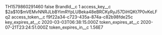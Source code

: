 <?xml version="1.0" encoding="UTF-8"?>
<CustomMetadata xmlns="http://soap.sforce.com/2006/04/metadata" xmlns:xsi="http://www.w3.org/2001/XMLSchema-instance" xmlns:xsd="http://www.w3.org/2001/XMLSchema">
    <label>TH1579860291460</label>
    <protected>false</protected>
    <values>
        <field>BrandId__c</field>
        <value xsi:type="xsd:string">1</value>
    </values>
    <values>
        <field>access_key__c</field>
        <value xsi:type="xsd:string">$2a$10$mVEMvNNRJLbBYimRYpLUBeka48eBRCKyRyJ57DiHQKt7P0vKeLFq2</value>
    </values>
    <values>
        <field>access_token__c</field>
        <value xsi:type="xsd:string">f9f22a34-c723-435a-874a-c82b98fde25c</value>
    </values>
    <values>
        <field>key_expires_at__c</field>
        <value xsi:type="xsd:dateTime">2020-03-03T06:38:15.000Z</value>
    </values>
    <values>
        <field>token_expires_at__c</field>
        <value xsi:type="xsd:dateTime">2020-07-21T23:24:51.000Z</value>
    </values>
    <values>
        <field>token_expires_in__c</field>
        <value xsi:type="xsd:double">1.56E7</value>
    </values>
</CustomMetadata>
